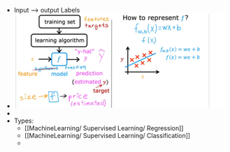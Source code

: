 - Input --> output Labels
- ![image.png](../assets/image_1671486430045_0.png)
-
- Types:
	- [[MachineLearning/ Supervised Learning/ Regression]]
	- [[MachineLearning/ Supervised Learning/ Classification]]
	-